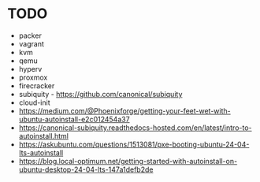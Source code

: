 # TODO

* packer
* vagrant
* kvm
* qemu
* hyperv
* proxmox
* firecracker
* subiquity - https://github.com/canonical/subiquity
* cloud-init
* https://medium.com/@Phoenixforge/getting-your-feet-wet-with-ubuntu-autoinstall-e2c012454a37
* https://canonical-subiquity.readthedocs-hosted.com/en/latest/intro-to-autoinstall.html
* https://askubuntu.com/questions/1513081/pxe-booting-ubuntu-24-04-lts-autoinstall
* https://blog.local-optimum.net/getting-started-with-autoinstall-on-ubuntu-desktop-24-04-lts-147a1defb2de
